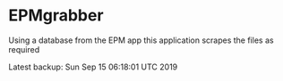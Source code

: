 # EPMgrabber
Using a database from the EPM app this application scrapes the files as required


Latest backup: Sun Sep 15 06:18:01 UTC 2019
